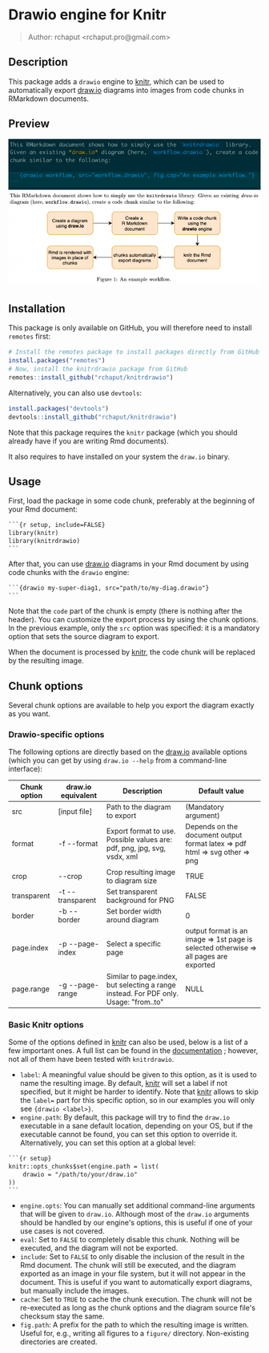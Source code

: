# Drawio engine for Knitr

> Author: rchaput \<rchaput.pro\@gmail.com\>

## Description

This package adds a `drawio` engine to [knitr], which can be used to 
automatically export [draw.io] diagrams into images from code chunks in 
RMarkdown documents.

## Preview

![Preview of the code chunk (in Rmd) and the PDF result](preview.png)

## Installation

This package is only available on GitHub, you will therefore need to install 
`remotes` first:

```r
# Install the remotes package to install packages directly from GitHub
install.packages("remotes")
# Now, install the knitrdrawio package from GitHub
remotes::install_github("rchaput/knitrdrawio")
```

Alternatively, you can also use `devtools`:

``` r
install.packages("devtools")
devtools::install_github("rchaput/knitrdrawio")
```

Note that this package requires the `knitr` package (which you should already 
have if you are writing Rmd documents).

It also requires to have installed on your system the `draw.io` binary.

## Usage

First, load the package in some code chunk, preferably at the beginning of your 
Rmd document:
````
```{r setup, include=FALSE}
library(knitr)
library(knitrdrawio)
```
````

After that, you can use [draw.io] diagrams in your Rmd document by using
code chunks with the `drawio` engine:
````
```{drawio my-super-diag1, src="path/to/my-diag.drawio"}
```
````

Note that the `code` part of the chunk is empty (there is nothing after the 
header). You can customize the export process by using the chunk options. In 
the previous example, only the `src` option was specified: it is a mandatory 
option that sets the source diagram to export.

When the document is processed by [knitr], the code chunk will be replaced
by the resulting image.

## Chunk options

Several chunk options are available to help you export the diagram exactly
as you want.

### Drawio-specific options

The following options are directly based on the [draw.io] available options
(which you can get by using `draw.io --help` from a command-line interface):

| Chunk option | draw.io equivalent | Description                                                                           | Default value                                                                         |
|--------------|--------------------|---------------------------------------------------------------------------------------|---------------------------------------------------------------------------------------|
| src          | [input file]       | Path to the diagram to export                                                         | (Mandatory argument)                                                                  |
| format       | -f --format        | Export format to use. Possible values are: pdf, png, jpg, svg, vsdx, xml              | Depends on the document output format  latex => pdf html => svg other => png          |
| crop         | --crop             | Crop resulting image to diagram size                                                  | TRUE                                                                                  |
| transparent  | -t --transparent   | Set transparent background for PNG                                                    | FALSE                                                                                 |
| border       | -b --border        | Set border width around diagram                                                       | 0                                                                                     |
| page.index   | -p --page-index    | Select a specific page                                                                | output format is an image => 1st page is selected otherwise => all pages are exported |
| page.range   | -g --page-range    | Similar to page.index, but selecting a range instead. For PDF only. Usage: "from..to" | NULL                                                                                  |

### Basic Knitr options

Some of the options defined in [knitr] can also be used, below is a list of
a few important ones. A full list can be found in the 
[documentation][knitr-options] ; however, not all of them have been tested with
`knitrdrawio`.

* `label`: A meaningful value should be given to this option, as it is used to
name the resulting image. By default, [knitr] will set a label if not specified,
but it might be harder to identify. Note that [knitr] allows to skip the 
`label=` part for this specific option, so in our examples you will only see
`{drawio <label>}`.
* `engine.path`: By default, this package will try to find the `draw.io` 
executable in a sane default location, depending on your OS, but if the 
executable cannot be found, you can set this option to override it.
Alternatively, you can set this option at a global level:
````
```{r setup}
knitr::opts_chunks$set(engine.path = list(
    drawio = "/path/to/your/draw.io"
))
```
````
* `engine.opts`: You can manually set additional command-line arguments that 
will be given to `draw.io`. Although most of the `draw.io` arguments should
be handled by our engine's options, this is useful if one of your use cases
is not covered.
* `eval`: Set to `FALSE` to completely disable this chunk. Nothing will be
executed, and the diagram will not be exported.
* `include`: Set to `FALSE` to only disable the inclusion of the result in
the Rmd document. The chunk will still be executed, and the diagram exported
as an image in your file system, but it will not appear in the document.
This is useful if you want to automatically export diagrams, but manually
include the images.
* `cache`: Set to `TRUE` to cache the chunk execution. The chunk will not
be re-executed as long as the chunk options and the diagram source file's
checksum stay the same.
* `fig.path`: A prefix for the path to which the resulting image is written.
Useful for, e.g., writing all figures to a `figure/` directory.
Non-existing directories are created.

[knitr]: https://yihui.org/knitr/
[knitr-options]: https://yihui.org/knitr/options/
[draw.io]: https://diagrams.net/
